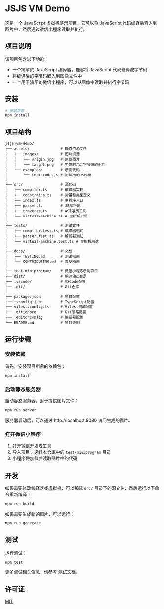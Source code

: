 # JSJS VM Demo

这是一个 JavaScript 虚拟机演示项目，它可以将 JavaScript 代码编译后嵌入到图片中，然后通过微信小程序读取并执行。

## 项目说明

该项目包含以下功能：

- 一个简单的 JavaScript 编译器，能够将 JavaScript 代码编译成字节码
- 将编译后的字节码嵌入到图像文件中
- 一个用于演示的微信小程序，可以从图像中读取并执行字节码

## 安装

```bash
# 安装依赖
npm install
```

## 项目结构

```
jsjs-vm-demo/
├── assets/              # 静态资源文件
│   ├── images/          # 图片资源
│   │   ├── origin.jpg   # 原始图片
│   │   └── target.png   # 生成的包含字节码的图片
│   └── examples/        # 示例代码
│       └── test-code.js # 测试用的JS代码
│
├── src/                 # 源代码
│   ├── compiler.ts      # 编译器实现
│   ├── constrains.ts    # 常量和类型定义
│   ├── index.ts         # 主程序入口
│   ├── parser.ts        # JS解析器
│   ├── traverse.ts      # AST遍历工具
│   └── virtual-machine.ts # 虚拟机实现
│
├── tests/               # 测试文件
│   ├── compiler.test.ts # 编译器测试
│   ├── parser.test.ts   # 解析器测试
│   └── virtual-machine.test.ts # 虚拟机测试
│
├── docs/                # 文档
│   ├── TESTING.md       # 测试指南
│   └── CONTRIBUTING.md  # 贡献指南
│
├── test-miniprogram/    # 微信小程序示例项目
├── dist/                # 编译输出目录
├── .vscode/             # VSCode配置
├── .git/                # Git仓库
│
├── package.json         # 项目配置
├── tsconfig.json        # TypeScript配置
├── vitest.config.ts     # Vitest测试配置
├── .gitignore           # Git忽略配置
├── .editorconfig        # 编辑器配置
└── README.md            # 项目说明
```

## 运行步骤

### 安装依赖

首先，安装项目所需的依赖包：

```bash
npm install
```

### 启动静态服务器

启动静态服务器，用于提供图片文件：

```bash
npm run server
```

服务器启动后，可以通过 http://localhost:9080 访问生成的图片。

### 打开微信小程序

1. 打开微信开发者工具
2. 导入项目，选择本仓库中的 `test-miniprogram` 目录
3. 小程序将加载并读取图片中的代码

## 开发

如果需要修改编译器或虚拟机，可以编辑 `src/` 目录下的源文件，然后运行以下命令重新编译：

```bash
npm run build
```

如果需要生成新的图片，可以运行：

```bash
npm run generate
```

## 测试

运行测试：

```bash
npm test
```

更多测试相关信息，请参考 [测试文档](docs/TESTING.md)。

## 许可证

[MIT](LICENSE) 